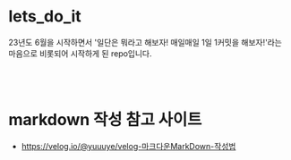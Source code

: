 # lets_do_it

23년도 6월을 시작하면서 '일단은 뭐라고 해보자! 매일매일 1일 1커밋을 해보자!'라는 마음으로 비롯되어 시작하게 된 repo입니다.

<br><br>

# markdown 작성 참고 사이트

- https://velog.io/@yuuuye/velog-마크다운MarkDown-작성법

